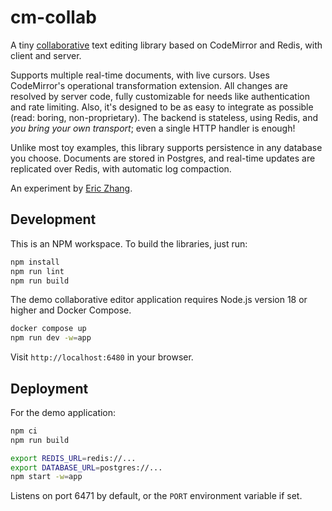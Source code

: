 # cm-collab

A tiny [collaborative](https://codemirror.net/examples/collab/) text editing
library based on CodeMirror and Redis, with client and server.

Supports multiple real-time documents, with live cursors. Uses CodeMirror's
operational transformation extension. All changes are resolved by server code,
fully customizable for needs like authentication and rate limiting. Also, it's
designed to be as easy to integrate as possible (read: boring, non-proprietary).
The backend is stateless, using Redis, and _you bring your own transport_; even
a single HTTP handler is enough!

Unlike most toy examples, this library supports persistence in any database you
choose. Documents are stored in Postgres, and real-time updates are replicated
over Redis, with automatic log compaction.

An experiment by [Eric Zhang](https://www.ekzhang.com/).

## Development

This is an NPM workspace. To build the libraries, just run:

```bash
npm install
npm run lint
npm run build
```

The demo collaborative editor application requires Node.js version 18 or higher
and Docker Compose.

```bash
docker compose up
npm run dev -w=app
```

Visit `http://localhost:6480` in your browser.

## Deployment

For the demo application:

```bash
npm ci
npm run build

export REDIS_URL=redis://...
export DATABASE_URL=postgres://...
npm start -w=app
```

Listens on port 6471 by default, or the `PORT` environment variable if set.
